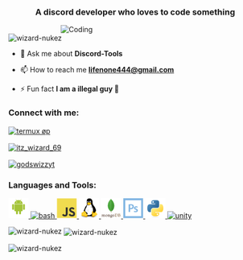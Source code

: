 
<h3 align="center">A discord developer who loves to code something</h3>

<img align="right" alt="Coding" width="400" src="https://tenor.com/view/discord-logo-neon-discord-gif-18285196?utm_source=share-button&utm_medium=Social&utm_content=pinterest">

<p align="left"> <img src="https://komarev.com/ghpvc/?username=wizard-nukez&label=Profile%20views&color=0e75b6&style=flat" alt="wizard-nukez" /> </p>

- 💬 Ask me about **Discord-Tools**

- 📫 How to reach me **lifenone444@gmail.com**

- ⚡ Fun fact **I am a illegal guy 🗿**

<h3 align="left">Connect with me:</h3>

<p align="left">

<a href="https://fb.com/termux øp" target="blank"><img align="center" src="https://raw.githubusercontent.com/rahuldkjain/github-profile-readme-generator/master/src/images/icons/Social/facebook.svg" alt="termux øp" height="30" width="40" /></a>

<a href="https://instagram.com/itz_wizard_69" target="blank"><img align="center" src="https://raw.githubusercontent.com/rahuldkjain/github-profile-readme-generator/master/src/images/icons/Social/instagram.svg" alt="itz_wizard_69" height="30" width="40" /></a>

<a href="https://www.youtube.com/c/godswizzyt" target="blank"><img align="center" src="https://raw.githubusercontent.com/rahuldkjain/github-profile-readme-generator/master/src/images/icons/Social/youtube.svg" alt="godswizzyt" height="30" width="40" /></a>

</p>

<h3 align="left">Languages and Tools:</h3>

<p align="left"> <a href="https://developer.android.com" target="_blank" rel="noreferrer"> <img src="https://raw.githubusercontent.com/devicons/devicon/master/icons/android/android-original-wordmark.svg" alt="android" width="40" height="40"/> </a> <a href="https://www.gnu.org/software/bash/" target="_blank" rel="noreferrer"> <img src="https://www.vectorlogo.zone/logos/gnu_bash/gnu_bash-icon.svg" alt="bash" width="40" height="40"/> </a> <a href="https://developer.mozilla.org/en-US/docs/Web/JavaScript" target="_blank" rel="noreferrer"> <img src="https://raw.githubusercontent.com/devicons/devicon/master/icons/javascript/javascript-original.svg" alt="javascript" width="40" height="40"/> </a> <a href="https://www.linux.org/" target="_blank" rel="noreferrer"> <img src="https://raw.githubusercontent.com/devicons/devicon/master/icons/linux/linux-original.svg" alt="linux" width="40" height="40"/> </a> <a href="https://www.mongodb.com/" target="_blank" rel="noreferrer"> <img src="https://raw.githubusercontent.com/devicons/devicon/master/icons/mongodb/mongodb-original-wordmark.svg" alt="mongodb" width="40" height="40"/> </a> <a href="https://www.photoshop.com/en" target="_blank" rel="noreferrer"> <img src="https://raw.githubusercontent.com/devicons/devicon/master/icons/photoshop/photoshop-line.svg" alt="photoshop" width="40" height="40"/> </a> <a href="https://www.python.org" target="_blank" rel="noreferrer"> <img src="https://raw.githubusercontent.com/devicons/devicon/master/icons/python/python-original.svg" alt="python" width="40" height="40"/> </a> <a href="https://unity.com/" target="_blank" rel="noreferrer"> <img src="https://www.vectorlogo.zone/logos/unity3d/unity3d-icon.svg" alt="unity" width="40" height="40"/> </a> </p>

<p><img align="left" src="https://github-readme-stats.vercel.app/api/top-langs?username=wizard-nukez&show_icons=true&locale=en&layout=compact" alt="wizard-nukez" /></p>

<p>&nbsp;<img align="center" src="https://github-readme-stats.vercel.app/api?username=wizard-nukez&show_icons=true&locale=en" alt="wizard-nukez" /></p>

<p><img align="center" src="https://github-readme-streak-stats.herokuapp.com/?user=wizard-nukez&" alt="wizard-nukez" /></p>
